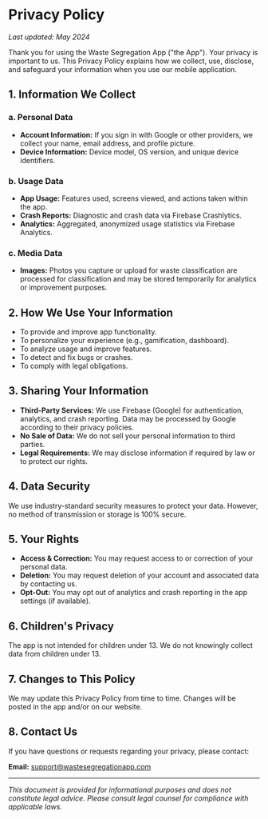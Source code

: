 # Privacy Policy

_Last updated: May 2024_

Thank you for using the Waste Segregation App ("the App"). Your privacy is important to us. This Privacy Policy explains how we collect, use, disclose, and safeguard your information when you use our mobile application.

## 1. Information We Collect

### a. Personal Data
- **Account Information:** If you sign in with Google or other providers, we collect your name, email address, and profile picture.
- **Device Information:** Device model, OS version, and unique device identifiers.

### b. Usage Data
- **App Usage:** Features used, screens viewed, and actions taken within the app.
- **Crash Reports:** Diagnostic and crash data via Firebase Crashlytics.
- **Analytics:** Aggregated, anonymized usage statistics via Firebase Analytics.

### c. Media Data
- **Images:** Photos you capture or upload for waste classification are processed for classification and may be stored temporarily for analytics or improvement purposes.

## 2. How We Use Your Information
- To provide and improve app functionality.
- To personalize your experience (e.g., gamification, dashboard).
- To analyze usage and improve features.
- To detect and fix bugs or crashes.
- To comply with legal obligations.

## 3. Sharing Your Information
- **Third-Party Services:** We use Firebase (Google) for authentication, analytics, and crash reporting. Data may be processed by Google according to their privacy policies.
- **No Sale of Data:** We do not sell your personal information to third parties.
- **Legal Requirements:** We may disclose information if required by law or to protect our rights.

## 4. Data Security
We use industry-standard security measures to protect your data. However, no method of transmission or storage is 100% secure.

## 5. Your Rights
- **Access & Correction:** You may request access to or correction of your personal data.
- **Deletion:** You may request deletion of your account and associated data by contacting us.
- **Opt-Out:** You may opt out of analytics and crash reporting in the app settings (if available).

## 6. Children's Privacy
The app is not intended for children under 13. We do not knowingly collect data from children under 13.

## 7. Changes to This Policy
We may update this Privacy Policy from time to time. Changes will be posted in the app and/or on our website.

## 8. Contact Us
If you have questions or requests regarding your privacy, please contact:

**Email:** support@wastesegregationapp.com

---

_This document is provided for informational purposes and does not constitute legal advice. Please consult legal counsel for compliance with applicable laws._ 
